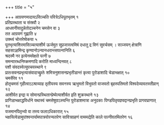 +++
title = "५"

+++
आग्रयणमादायऽसिञ्चति पवित्रेऽधिपूतभृतम् १  
प्रतिप्रस्थाता च संस्रवौ २  
आधवनीयादुन्नेतोदञ्चनेन चमसेन वा ३  
तत आग्रयणं गृह्णाति ४  
उक्थ्यं चोत्तरेष्वेकया ५  
पूतभृत्याशिरमासिञ्चत्याशीर्म ऊर्जमुत सुप्रजास्त्वमिषं दधातु द्र विणं सुवर्चसम् । सञ्जयन् क्षेत्राणि सहसाऽहमिन्द्र कृण्वानोऽन्यानधरान्त्सपत्नानिति ६  
श्रदस्मै नर इत्येनमवेक्षते पत्नी ७  
समन्वारब्धनिष्क्रमणादि करोति माध्यन्दिनवत् ८  
पशौ संवदस्वेत्युपचयस्थाने ९  
प्रातःसवनप्रभृत्यासंवादाच्छ्रुतेः शमित्रनुशासनप्रभृतीडान्तं कृत्वा पुरोडाशादि चेडाभक्षात् १०  
चमसैरेव ११  
होतृचमसं गृहीत्वाऽऽश्राव्याह तृतीयस्य सवनस्य ऋभुमतो विभुवतो वाजवतो बृहस्पतिमतो विश्वदेव्यावतस्तीव्रान् १२  
आशीर्वत इन्द्रा य सोमान्प्रस्थितान्प्रेष्येत्याशीर्वत इति शुक्रस्थाने १३  
प्रागिडाभक्षाद्धविर्धाने यथास्वं चमसेषूपाऽस्यन्ति पुरोडाशमात्रा अनुदकाः पिण्डपितृयज्ञवद्दानप्रभृति प्रागवघ्राणात् १४  
यजमानपितृभ्यो वा तस्य फलाऽधिकारात् १५  
भक्षयित्वेडामुपांश्वन्तर्यामपात्रयोरन्यतरेण सावित्रग्रहणं वाममद्येति काले पात्नीवतमितरेण १६  
